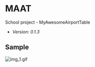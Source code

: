 # MAAT
School project - MyAwesomeAirportTable
- *Version: 0.1.3*

## Sample
![img_1.gif](https://github.com/Andergonan/MAAT/blob/main/screenshot.gif)

